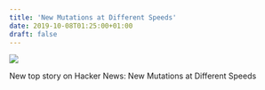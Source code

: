 ```yaml
---
title: 'New Mutations at Different Speeds'
date: 2019-10-08T01:25:00+01:00
draft: false
---
```


![](https://ifttt.com/images/no_image_card.png)  

New top story on Hacker News: New Mutations at Different Speeds